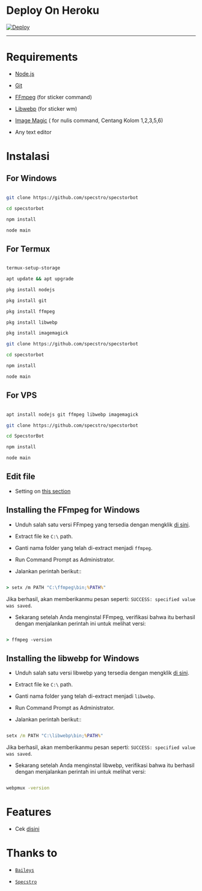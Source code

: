 # Deploy On Heroku

[![Deploy](https://www.herokucdn.com/deploy/button.svg)](https://heroku.com/deploy?template=https://github.com/specstro/specstorbot)

---

# Requirements

* [Node.js](https://nodejs.org/en/)

* [Git](https://git-scm.com/downloads)

* [FFmpeg](https://github.com/BtbN/FFmpeg-Builds/releases/download/autobuild-2020-12-08-13-03/ffmpeg-n4.3.1-26-gca55240b8c-win64-gpl-4.3.zip) (for sticker command)

* [Libwebp](https://developers.google.com/speed/webp/download) (for sticker wm)

* [Image Magic](https://imagemagick.org/script/download.php) ( for nulis command, Centang Kolom 1,2,3,5,6)

* Any text editor

# Instalasi

## For Windows

```bash

git clone https://github.com/specstro/specstorbot

cd specstorbot

npm install

node main

```

## For Termux

```bash

termux-setup-storage

apt update && apt upgrade

pkg install nodejs 

pkg install git 

pkg install ffmpeg 

pkg install libwebp 

pkg install imagemagick

git clone https://github.com/specstro/specstorbot

cd specstorbot

npm install

node main

```

## For VPS

```bash

apt install nodejs git ffmpeg libwebp imagemagick

git clone https://github.com/specstro/specstorbot

cd SpecstorBot

npm install

node main

```

## Edit file

- Setting on [this section](https://github.com/Specstro/specstorbot/edit/master/setting.json)

## Installing the FFmpeg for Windows

* Unduh salah satu versi FFmpeg yang tersedia dengan mengklik [di sini](https://www.gyan.dev/ffmpeg/builds/).

* Extract file ke `C:\` path.

* Ganti nama folder yang telah di-extract menjadi `ffmpeg`.

* Run Command Prompt as Administrator.

* Jalankan perintah berikut::

```cmd

> setx /m PATH "C:\ffmpeg\bin;%PATH%"

```

Jika berhasil, akan memberikanmu pesan seperti: `SUCCESS: specified value was saved`.

* Sekarang setelah Anda menginstal FFmpeg, verifikasi bahwa itu berhasil dengan menjalankan perintah ini untuk melihat versi:

```cmd

> ffmpeg -version

```

## Installing the libwebp for Windows

* Unduh salah satu versi libwebp yang tersedia dengan mengklik [di sini](https://developers.google.com/speed/webp/download).

* Extract file ke `C:\` path.

* Ganti nama folder yang telah di-extract menjadi `libwebp`.

* Run Command Prompt as Administrator.

* Jalankan perintah berikut::

```cmd

setx /m PATH "C:\libwebp\bin;%PATH%"

```

Jika berhasil, akan memberikanmu pesan seperti: `SUCCESS: specified value was saved`.

* Sekarang setelah Anda menginstal libwebp, verifikasi bahwa itu berhasil dengan menjalankan perintah ini untuk melihat versi:

```cmd

webpmux -version

```

# Features

- Cek [disini](https://github.com/Xinz-Team/XinzBot/blob/main/message/help.js)

# Thanks to

* [`Baileys`](https://github.com/adiwajshing/Baileys)

* [`Specstro`](https://github.com/specstro)
